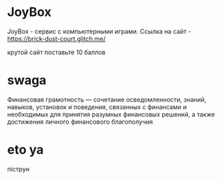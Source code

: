 # JoyBox
JoyBox - сервис с компьютерными играми.
Cсылка на сайт - https://brick-dust-court.glitch.me/



крутой сайт поставьте 10 баллов


# swaga

Финансовая грамотность — сочетание осведомленности, знаний, навыков, установок и поведения, связанных с финансами и необходимых для принятия разумных финансовых решений, а также достижения личного финансового благополучия

# eto ya

пiструн
